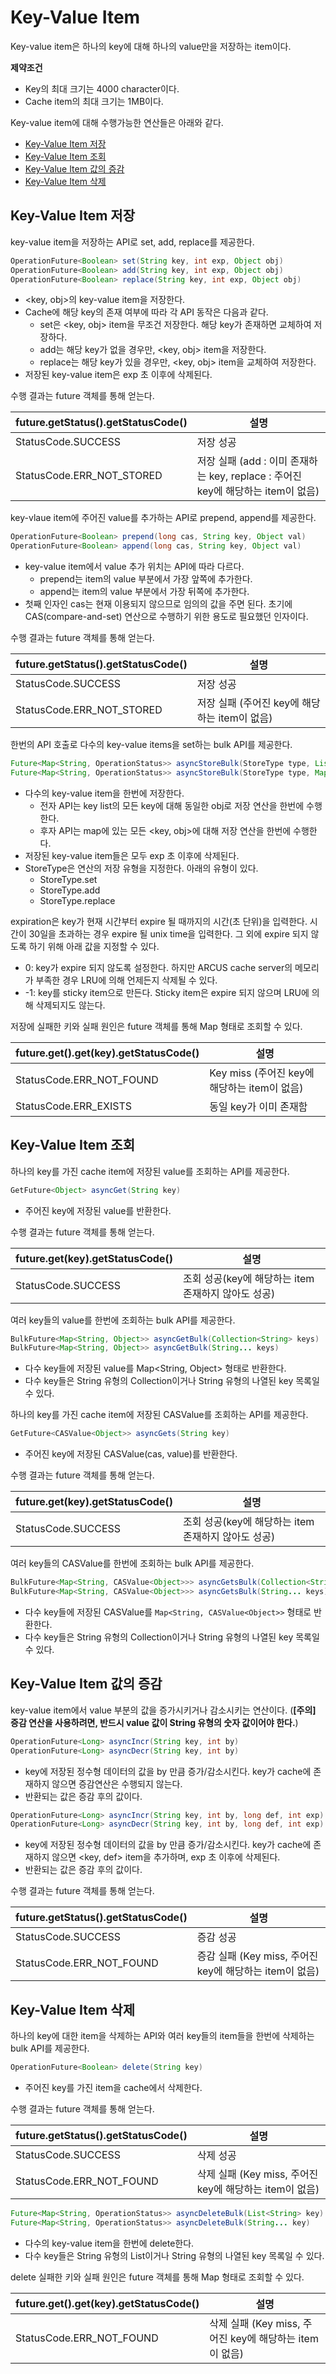 # Key-Value Item

Key-value item은 하나의 key에 대해 하나의 value만을 저장하는 item이다.

**제약조건**
- Key의 최대 크기는 4000 character이다.
- Cache item의 최대 크기는 1MB이다.

Key-value item에 대해 수행가능한 연산들은 아래와 같다.

- [Key-Value Item 저장](03-key-value-API.md#key-value-item-저장)
- [Key-Value Item 조회](03-key-value-API.md#key-value-item-조회)
- [Key-Value Item 값의 증감](03-key-value-API.md#key-value-item-값의-증감)
- [Key-Value Item 삭제](03-key-value-API.md#key-value-item-삭제)


## Key-Value Item 저장

key-value item을 저장하는 API로 set, add, replace를 제공한다.

```java
OperationFuture<Boolean> set(String key, int exp, Object obj)
OperationFuture<Boolean> add(String key, int exp, Object obj)
OperationFuture<Boolean> replace(String key, int exp, Object obj)
```

- \<key, obj\>의 key-value item을 저장한다.
- Cache에 해당 key의 존재 여부에 따라 각 API 동작은 다음과 같다.
  - set은 \<key, obj\> item을 무조건 저장한다. 해당 key가 존재하면 교체하여 저장하다.
  - add는 해당 key가 없을 경우만, \<key, obj\> item을 저장한다.
  - replace는 해당 key가 있을 경우만, \<key, obj\> item을 교체하여 저장한다.
- 저장된 key-value item은 exp 초 이후에 삭제된다.

수행 결과는 future 객체를 통해 얻는다.

future.getStatus().getStatusCode()          | 설명
--------------------------------------------| ---------
StatusCode.SUCCESS                          | 저장 성공
StatusCode.ERR_NOT_STORED                   | 저장 실패 (add : 이미 존재하는 key, replace : 주어진 key에 해당하는 item이 없음)

key-vlaue item에 주어진 value를 추가하는 API로 prepend, append를 제공한다.

```java
OperationFuture<Boolean> prepend(long cas, String key, Object val)
OperationFuture<Boolean> append(long cas, String key, Object val)
```

- key-value item에서 value 추가 위치는 API에 따라 다르다.
  - prepend는 item의 value 부분에서 가장 앞쪽에 추가한다.
  - append는 item의 value 부분에서 가장 뒤쪽에 추가한다.
- 첫째 인자인 cas는 현재 이용되지 않으므로 임의의 값을 주면 된다.
  초기에 CAS(compare-and-set) 연산으로 수행하기 위한 용도로 필요했던 인자이다.

수행 결과는 future 객체를 통해 얻는다.

future.getStatus().getStatusCode()          | 설명
--------------------------------------------| ---------
StatusCode.SUCCESS                          | 저장 성공
StatusCode.ERR_NOT_STORED                   | 저장 실패 (주어진 key에 해당하는 item이 없음)  


한번의 API 호출로 다수의 key-value items을 set하는 bulk API를 제공한다.

```java
Future<Map<String, OperationStatus>> asyncStoreBulk(StoreType type, List<String> key, int exp, Object obj)
Future<Map<String, OperationStatus>> asyncStoreBulk(StoreType type, Map<String, Object> map, int exp)
```

- 다수의 key-value item을 한번에 저장한다.
  - 전자 API는 key list의 모든 key에 대해 동일한 obj로 저장 연산을 한번에 수행한다.  
  - 후자 API는 map에 있는 모든 \<key, obj\>에 대해 저장 연산을 한번에 수행한다.
- 저장된 key-value item들은 모두 exp 초 이후에 삭제된다.
- StoreType은 연산의 저장 유형을 지정한다. 아래의 유형이 있다.
  - StoreType.set
  - StoreType.add
  - StoreType.replace

expiration은 key가 현재 시간부터 expire 될 때까지의 시간(초 단위)을 입력한다.
시간이 30일을 초과하는 경우 expire 될 unix time을 입력한다.
그 외에 expire 되지 않도록 하기 위해 아래 값을 지정할 수 있다.

- 0: key가 expire 되지 않도록 설정한다. 하지만 ARCUS cache server의 메모리가 부족한 경우 LRU에 의해 언제든지 삭제될 수 있다.
- -1: key를 sticky item으로 만든다. Sticky item은 expire 되지 않으며 LRU에 의해 삭제되지도 않는다.

저장에 실패한 키와 실패 원인은 future 객체를 통해 Map 형태로 조회할 수 있다.

future.get().get(key).getStatusCode() | 설명
--------------------------------| ---------
StatusCode.ERR_NOT_FOUND        | Key miss (주어진 key에 해당하는 item이 없음)
StatusCode.ERR_EXISTS           | 동일 key가 이미 존재함


## Key-Value Item 조회

하나의 key를 가진 cache item에 저장된 value를 조회하는 API를 제공한다.

```java
GetFuture<Object> asyncGet(String key)
```

- 주어진 key에 저장된 value를 반환한다.

수행 결과는 future 객체를 통해 얻는다.

future.get(key).getStatusCode() | 설명
--------------------------------| ---------
StatusCode.SUCCESS              | 조회 성공(key에 해당하는 item 존재하지 않아도 성공)

여러 key들의 value를 한번에 조회하는 bulk API를 제공한다.

```java
BulkFuture<Map<String, Object>> asyncGetBulk(Collection<String> keys)
BulkFuture<Map<String, Object>> asyncGetBulk(String... keys)
```

- 다수 key들에 저장된 value를 Map<String, Object> 형태로 반환한다.
- 다수 key들은 String 유형의 Collection이거나 String 유형의 나열된 key 목록일 수 있다.

하나의 key를 가진 cache item에 저장된 CASValue를 조회하는 API를 제공한다.

```java
GetFuture<CASValue<Object>> asyncGets(String key)
```

- 주어진 key에 저장된 CASValue(cas, value)를 반환한다.

수행 결과는 future 객체를 통해 얻는다.

future.get(key).getStatusCode() | 설명
--------------------------------| ---------
StatusCode.SUCCESS              | 조회 성공(key에 해당하는 item 존재하지 않아도 성공)

여러 key들의 CASValue를 한번에 조회하는 bulk API를 제공한다.

```java
BulkFuture<Map<String, CASValue<Object>>> asyncGetsBulk(Collection<String> keys)
BulkFuture<Map<String, CASValue<Object>>> asyncGetsBulk(String... keys)
```

- 다수 key들에 저장된 CASValue를 `Map<String, CASValue<Object>>` 형태로 반환한다.
- 다수 key들은 String 유형의 Collection이거나 String 유형의 나열된 key 목록일 수 있다.


## Key-Value Item 값의 증감

key-value item에서 value 부분의 값을 증가시키거나 감소시키는 연산이다. 
(**[주의] 증감 연산을 사용하려면, 반드시 value 값이 String 유형의 숫자 값이어야 한다.**)


```java
OperationFuture<Long> asyncIncr(String key, int by)
OperationFuture<Long> asyncDecr(String key, int by)
```

- key에 저장된 정수형 데이터의 값을 by 만큼 증가/감소시킨다.
  key가 cache에 존재하지 않으면 증감연산은 수행되지 않는다.
- 반환되는 값은 증감 후의 값이다. 

```java
OperationFuture<Long> asyncIncr(String key, int by, long def, int exp)
OperationFuture<Long> asyncDecr(String key, int by, long def, int exp)
```

- key에 저장된 정수형 데이터의 값을 by 만큼 증가/감소시킨다.
  key가 cache에 존재하지 않으면 \<key, def\> item을 추가하며, exp 초 이후에 삭제된다.
- 반환되는 값은 증감 후의 값이다.

수행 결과는 future 객체를 통해 얻는다.

future.getStatus().getStatusCode()          | 설명
--------------------------------------------| ---------
StatusCode.SUCCESS                          | 증감 성공
StatusCode.ERR_NOT_FOUND                    | 증감 실패 (Key miss, 주어진 key에 해당하는 item이 없음)


## Key-Value Item 삭제

하나의 key에 대한 item을 삭제하는 API와
여러 key들의 item들을 한번에 삭제하는 bulk API를 제공한다.

```java
OperationFuture<Boolean> delete(String key)
```

- 주어진 key를 가진 item을 cache에서 삭제한다.

수행 결과는 future 객체를 통해 얻는다.

future.getStatus().getStatusCode()          | 설명
--------------------------------------------| ---------
StatusCode.SUCCESS                          | 삭제 성공
StatusCode.ERR_NOT_FOUND                    | 삭제 실패 (Key miss, 주어진 key에 해당하는 item이 없음)
 
```java
Future<Map<String, OperationStatus>> asyncDeleteBulk(List<String> key)
Future<Map<String, OperationStatus>> asyncDeleteBulk(String... key)
```

- 다수의 key-value item을 한번에 delete한다.
- 다수 key들은 String 유형의 List이거나 String 유형의 나열된 key 목록일 수 있다.

delete 실패한 키와 실패 원인은 future 객체를 통해 Map 형태로 조회할 수 있다.

future.get().get(key).getStatusCode() | 설명
--------------------------------------| ---------
StatusCode.ERR_NOT_FOUND              | 삭제 실패 (Key miss, 주어진 key에 해당하는 item이 없음)
